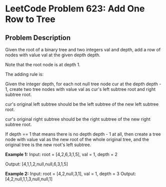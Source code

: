 # LeetCode Problem 623: Add One Row to Tree

## Problem Description
Given the root of a binary tree and two integers val and depth, add a row of nodes with value val at the given depth depth.

Note that the root node is at depth 1.

The adding rule is:

Given the integer depth, for each not null tree node cur at the depth depth - 1, create two tree nodes with value val as cur's left subtree root and right subtree root.

cur's original left subtree should be the left subtree of the new left subtree root.

cur's original right subtree should be the right subtree of the new right subtree root.

If depth == 1 that means there is no depth depth - 1 at all, then create a tree node with value val as the new root of the whole original tree, and the original tree is the new root's left subtree.

**Example 1:**
Input: root = [4,2,6,3,1,5], val = 1, depth = 2

Output: [4,1,1,2,null,null,6,3,1,5]

**Example 2:**
Input: root = [4,2,null,3,1], val = 1, depth = 3
Output: [4,2,null,1,1,3,null,null,1]